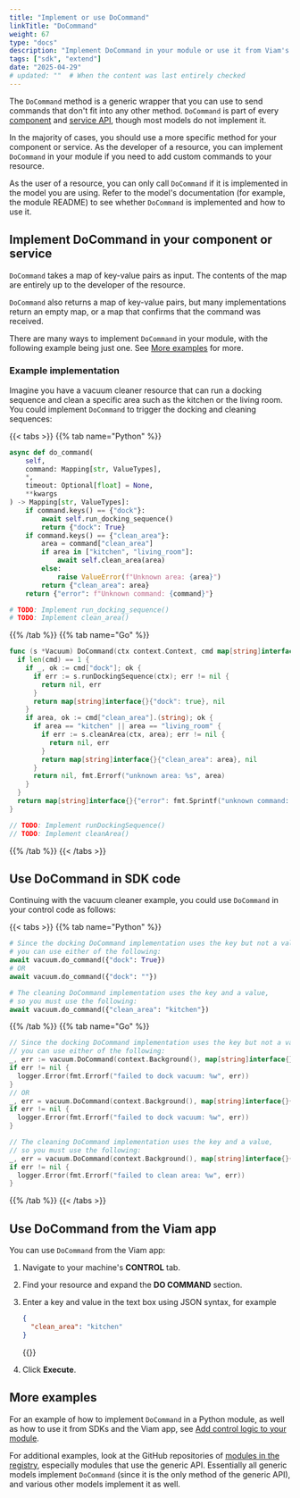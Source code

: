 ```yaml
---
title: "Implement or use DoCommand"
linkTitle: "DoCommand"
weight: 67
type: "docs"
description: "Implement DoCommand in your module or use it from Viam's SDKs."
tags: ["sdk", "extend"]
date: "2025-04-29"
# updated: ""  # When the content was last entirely checked
---
```


The `DoCommand` method is a generic wrapper that you can use to send commands that don't fit into any other method.
`DoCommand` is part of every [component](/dev/reference/apis/#component-apis) and [service API](/dev/reference/apis/#service-apis), though most models do not implement it.

In the majority of cases, you should use a more specific method for your component or service.
As the developer of a resource, you can implement `DoCommand` in your module if you need to add custom commands to your resource.

As the user of a resource, you can only call `DoCommand` if it is implemented in the model you are using.
Refer to the model's documentation (for example, the module README) to see whether `DoCommand` is implemented and how to use it.

## Implement DoCommand in your component or service

`DoCommand` takes a map of key-value pairs as input.
The contents of the map are entirely up to the developer of the resource.

`DoCommand` also returns a map of key-value pairs, but many implementations return an empty map, or a map that confirms that the command was received.

There are many ways to implement `DoCommand` in your module, with the following example being just one.
See [More examples](#more-examples) for more.

### Example implementation

Imagine you have a vacuum cleaner resource that can run a docking sequence and clean a specific area such as the kitchen or the living room.
You could implement `DoCommand` to trigger the docking and cleaning sequences:

{{< tabs >}}
{{% tab name="Python" %}}

```python {class="line-numbers linkable-line-numbers"}
async def do_command(
    self,
    command: Mapping[str, ValueTypes],
    *,
    timeout: Optional[float] = None,
    **kwargs
) -> Mapping[str, ValueTypes]:
    if command.keys() == {"dock"}:
        await self.run_docking_sequence()
        return {"dock": True}
    if command.keys() == {"clean_area"}:
        area = command["clean_area"]
        if area in ["kitchen", "living_room"]:
            await self.clean_area(area)
        else:
            raise ValueError(f"Unknown area: {area}")
        return {"clean_area": area}
    return {"error": f"Unknown command: {command}"}

# TODO: Implement run_docking_sequence()
# TODO: Implement clean_area()
```

{{% /tab %}}
{{% tab name="Go" %}}

```go {class="line-numbers linkable-line-numbers"}
func (s *Vacuum) DoCommand(ctx context.Context, cmd map[string]interface{}) (map[string]interface{}, error) {
  if len(cmd) == 1 {
    if _, ok := cmd["dock"]; ok {
      if err := s.runDockingSequence(ctx); err != nil {
        return nil, err
      }
      return map[string]interface{}{"dock": true}, nil
    }
    if area, ok := cmd["clean_area"].(string); ok {
      if area == "kitchen" || area == "living_room" {
        if err := s.cleanArea(ctx, area); err != nil {
          return nil, err
        }
        return map[string]interface{}{"clean_area": area}, nil
      }
      return nil, fmt.Errorf("unknown area: %s", area)
    }
  }
  return map[string]interface{}{"error": fmt.Sprintf("unknown command: %v", cmd)}, nil
}

// TODO: Implement runDockingSequence()
// TODO: Implement cleanArea()
```

{{% /tab %}}
{{< /tabs >}}

## Use DoCommand in SDK code

Continuing with the vacuum cleaner example, you could use `DoCommand` in your control code as follows:

{{< tabs >}}
{{% tab name="Python" %}}

```python {class="line-numbers linkable-line-numbers"}
# Since the docking DoCommand implementation uses the key but not a value,
# you can use either of the following:
await vacuum.do_command({"dock": True})
# OR
await vacuum.do_command({"dock": ""})

# The cleaning DoCommand implementation uses the key and a value,
# so you must use the following:
await vacuum.do_command({"clean_area": "kitchen"})
```

{{% /tab %}}
{{% tab name="Go" %}}

```go {class="line-numbers linkable-line-numbers"}
// Since the docking DoCommand implementation uses the key but not a value,
// you can use either of the following:
_, err := vacuum.DoCommand(context.Background(), map[string]interface{}{"dock": true})
if err != nil {
  logger.Error(fmt.Errorf("failed to dock vacuum: %w", err))
}
// OR
_, err = vacuum.DoCommand(context.Background(), map[string]interface{}{"dock": ""})
if err != nil {
  logger.Error(fmt.Errorf("failed to dock vacuum: %w", err))
}

// The cleaning DoCommand implementation uses the key and a value,
// so you must use the following:
_, err = vacuum.DoCommand(context.Background(), map[string]interface{}{"clean_area": "kitchen"})
if err != nil {
  logger.Error(fmt.Errorf("failed to clean area: %w", err))
}
```

{{% /tab %}}
{{< /tabs >}}

## Use DoCommand from the Viam app

You can use `DoCommand` from the Viam app:

1. Navigate to your machine's **CONTROL** tab.
1. Find your resource and expand the **DO COMMAND** section.
1. Enter a key and value in the text box using JSON syntax, for example

   ```json {class="line-numbers linkable-line-numbers"}
   {
     "clean_area": "kitchen"
   }
   ```

   {{<imgproc src="/components/generic/vacuum-control.png" resize="x1100" declaredimensions=true alt="DoCommand section of the vacuum generic resource's control panel, with clean_area set to kitchen." style="max-width:600px" class="shadow imgzoom" >}}

1. Click **Execute**.

## More examples

For an example of how to implement `DoCommand` in a Python module, as well as how to use it from SDKs and the Viam app, see [Add control logic to your module](/manage/software/control-logic/#add-control-logic-to-your-module).

For additional examples, look at the GitHub repositories of [modules in the registry](https://app.viam.com/registry), especially modules that use the generic API.
Essentially all generic models implement `DoCommand` (since it is the only method of the generic API), and various other models implement it as well.
